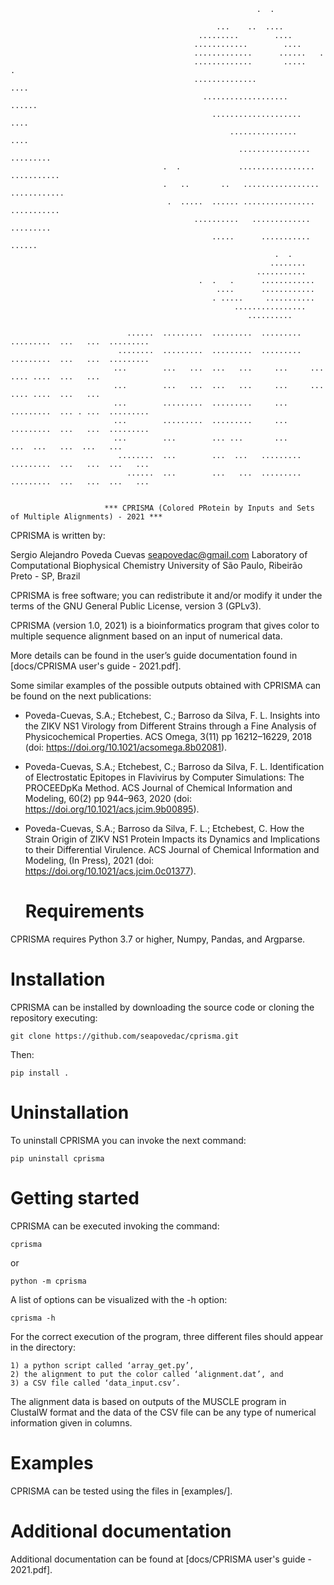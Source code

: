                                   														    
                                                           .  .                        
                                                                                       
                                                  ...    ..  ....                      
                                              .........        ....                    
                                             ............        ....                  
                                             .............      ......   .             
                                             .............       .....       .         
                                             ..............                ....        
                                               ...................         ......      
                                                 ....................          ....    
                                                     ...............           ....  
                                                       ................      ......... 
                                      .  .             .................   ........... 
                                      .   ..       ..   ................. ............ 
                                       .  .....  ...... ................  ...........  
                                             ..........   .............    .........   
                                                 .....      ...........      ......    
                                                               .  .                    
                                                              ........                 
                                                           ...........               
                                              .  .   .      ............               
                                                  ....      ............               
                                                 . .....     ...........               
                                                      ................                 
                                                         ..........                    
                                            	
                              ......  .........  .........  .........  .........  ...   ...  .........        	
                            ........  .........  .........  .........  .........  ...   ...  .........        	
                           ...        ...   ...  ...   ...     ...     ...        .... ....  ...   ...        	
                           ...        ...   ...  ...   ...     ...     ...        .... ....  ...   ...        	
                           ...        .........  .........     ...     .........  ... . ...  .........        	
                           ...        .........  .........     ...     .........  ...   ...  .........        	
                           ...        ...        ... ...       ...           ...  ...   ...  ...   ...        	
                            ........  ...        ...  ...   .........  .........  ...   ...  ...   ...        	
                              ......  ...        ...   ...  .........  .........  ...   ...  ...   ...        	
 
 
                         *** CPRISMA (Colored PRotein by Inputs and Sets of Multiple Alignments) - 2021 ***

CPRISMA is written by:

Sergio Alejandro Poveda Cuevas
seapovedac@gmail.com
Laboratory of Computational Biophysical Chemistry 
University of São Paulo, Ribeirão Preto - SP, Brazil

CPRISMA is free software; you can redistribute it and/or modify it under the terms of the
GNU General Public License, version 3 (GPLv3).

CPRISMA (version 1.0, 2021) is a bioinformatics program that gives color to multiple sequence alignment 
based on an input of numerical data.

More details can be found in the user’s guide documentation found in [docs/CPRISMA user's guide - 2021.pdf].

Some similar examples of the possible outputs obtained with CPRISMA can be found 
on the next publications:

* Poveda-Cuevas, S.A.; Etchebest, C.; Barroso da Silva, F. L. Insights into the ZIKV NS1 Virology from 
Different Strains through a Fine Analysis of Physicochemical Properties. ACS Omega, 3(11) 
pp 16212–16229, 2018 (doi: https://doi.org/10.1021/acsomega.8b02081).

* Poveda-Cuevas, S.A.; Etchebest, C.; Barroso da Silva, F. L. Identification of Electrostatic Epitopes 
in Flavivirus by Computer Simulations: The PROCEEDpKa Method. ACS Journal of Chemical Information and Modeling, 
60(2) pp 944–963, 2020 (doi: https://doi.org/10.1021/acs.jcim.9b00895).

* Poveda-Cuevas, S.A.; Barroso da Silva, F. L.; Etchebest, C. How the Strain Origin of ZIKV NS1 Protein Impacts its
Dynamics and Implications to their Differential Virulence. ACS Journal of Chemical Information and Modeling, 
(In Press), 2021 (doi: https://doi.org/10.1021/acs.jcim.0c01377).

   # Requirements    #

CPRISMA requires Python 3.7 or higher, Numpy, Pandas, and Argparse.

   # Installation    #

CPRISMA can be installed by downloading the source code or cloning the repository executing:

	git clone https://github.com/seapovedac/cprisma.git

Then:

	pip install .

   # Uninstallation    #
   
 To uninstall CPRISMA you can invoke the next command:

	pip uninstall cprisma

   # Getting started    #

CPRISMA can be executed invoking the command:

	cprisma
or

	python -m cprisma

A list of options can be visualized with the -h option:
	
	cprisma -h

For the correct execution of the program, three different files should appear in the directory: 

	1) a python script called ‘array_get.py’, 
	2) the alignment to put the color called ‘alignment.dat’, and 
	3) a CSV file called ‘data_input.csv’.

The alignment data is based on outputs of the MUSCLE program in ClustalW format and the data of the CSV
file can be any type of numerical information given in columns.

   # Examples #
   
CPRISMA can be tested using the files in [examples/].

   # Additional documentation    #

Additional documentation can be found at [docs/CPRISMA user's guide - 2021.pdf].

